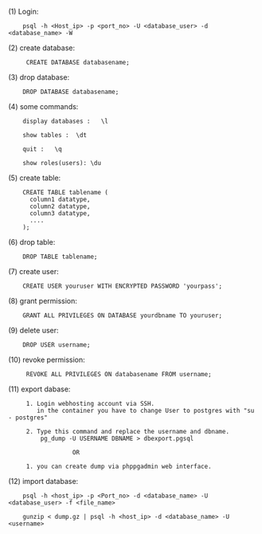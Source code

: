 ﻿

(1) Login:

```
    psql -h <Host_ip> -p <port_no> -U <database_user> -d <database_name> -W 
```

(2) create database:

```
     CREATE DATABASE databasename; 
```

(3) drop database:

```
    DROP DATABASE databasename;
```

(4) some commands:

```
    display databases :   \l
   
    show tables :  \dt
    
    quit :   \q
    
    show roles(users): \du
```

(5) create table:

```
    CREATE TABLE tablename (
      column1 datatype,
      column2 datatype,
      column3 datatype,
      ....
    );
```

(6) drop table:

```
    DROP TABLE tablename;
```

(7) create user:

```
    CREATE USER youruser WITH ENCRYPTED PASSWORD 'yourpass';
```

(8) grant permission:

```
    GRANT ALL PRIVILEGES ON DATABASE yourdbname TO youruser;
```

(9) delete user:

```
    DROP USER username;
```

(10) revoke permission:

```
     REVOKE ALL PRIVILEGES ON databasename FROM username;
```

(11) export dabase:

```  
     1. Login webhosting account via SSH.
        in the container you have to change User to postgres with "su - postgres"
        
     2. Type this command and replace the username and dbname.
         pg_dump -U USERNAME DBNAME > dbexport.pgsql
         
                  OR
                  
     1. you can create dump via phppgadmin web interface. 
```

(12) import database:

```
    psql -h <host_ip> -p <Port_no> -d <database_name> -U <database_user> -f <file_name>
    
    gunzip < dump.gz | psql -h <host_ip> -d <database_name> -U <username>
```
